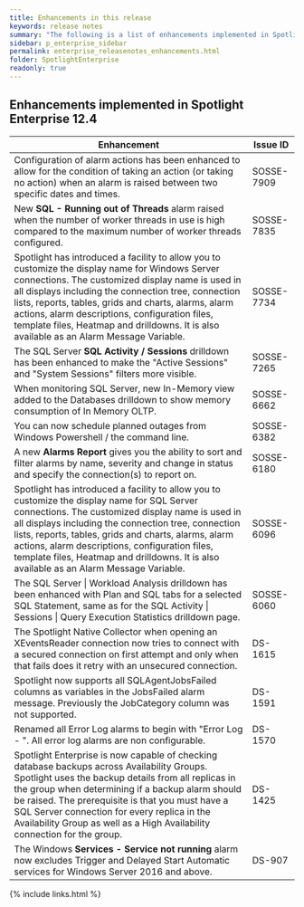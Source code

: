 ```yaml
---
title: Enhancements in this release
keywords: release notes
summary: "The following is a list of enhancements implemented in Spotlight Enterprise 12.4"
sidebar: p_enterprise_sidebar
permalink: enterprise_releasenotes_enhancements.html
folder: SpotlightEnterprise
readonly: true
---
```


## Enhancements implemented in Spotlight Enterprise 12.4

Enhancement | Issue ID
------------|---------
Configuration of alarm actions has been enhanced to allow for the condition of taking an action (or taking no action) when an alarm is raised between two specific dates and times. | SOSSE-7909
New **SQL - Running out of Threads** alarm raised when the number of worker threads in use is high compared to the maximum number of worker threads configured. | SOSSE-7835
Spotlight has introduced a facility to allow you to customize the display name for Windows Server connections. The customized display name is used in all displays including the connection tree, connection lists, reports, tables, grids and charts, alarms, alarm actions, alarm descriptions, configuration files, template files, Heatmap and drilldowns. It is also available as an Alarm Message Variable. | SOSSE-7734
The SQL Server **SQL Activity / Sessions** drilldown has been enhanced to make the "Active Sessions" and "System Sessions" filters more visible. | SOSSE-7265
When monitoring SQL Server, new In-Memory view added to the Databases drilldown to show memory consumption of In Memory OLTP. | SOSSE-6662
You can now schedule planned outages from Windows Powershell / the command line. | SOSSE-6382
A new **Alarms Report** gives you the ability to sort and filter alarms by name, severity and change in status and specify the connection(s) to report on. | SOSSE-6180
Spotlight has introduced a facility to allow you to customize the display name for SQL Server connections. The customized display name is used in all displays including the connection tree, connection lists, reports, tables, grids and charts, alarms, alarm actions, alarm descriptions, configuration files, template files, Heatmap and drilldowns. It is also available as an Alarm Message Variable. | SOSSE-6096
The SQL Server \| Workload Analysis drilldown has been enhanced with Plan and SQL tabs for a selected SQL Statement, same as for the SQL Activity \| Sessions \| Query Execution Statistics drilldown page. | SOSSE-6060
The Spotlight Native Collector when opening an XEventsReader connection now tries to connect with a secured connection on first attempt and only when that fails does it retry with an unsecured connection.  | DS-1615
Spotlight now supports all SQLAgentJobsFailed columns as variables in the JobsFailed alarm message. Previously the JobCategory column was not supported. | DS-1591
Renamed all Error Log alarms to begin with "Error Log - ". All error log alarms are non configurable. | DS-1570
Spotlight Enterprise is now capable of checking database backups across Availability Groups. Spotlight uses the backup details from all replicas in the group when determining if a backup alarm should be raised. The prerequisite is that you must have a SQL Server connection for every replica in the Availability Group as well as a High Availability connection for the group. | DS-1425
The Windows **Services - Service not running** alarm now excludes Trigger and Delayed Start Automatic services for Windows Server 2016 and above. | DS-907





{% include links.html %}
